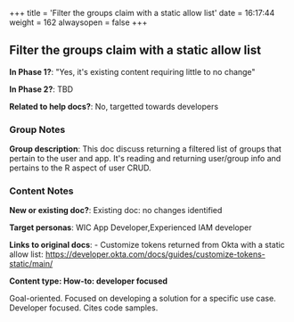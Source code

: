 +++
title = 'Filter the groups claim with a static allow list'
date = 16:17:44
weight = 162
alwaysopen = false
+++

## Filter the groups claim with a static allow list

**In Phase 1?**: "Yes, it's existing content requiring little to no change"

**In Phase 2?**: TBD

**Related to help docs?**: No, targetted towards developers


### Group Notes

**Group description**: This doc discuss returning a filtered list of groups that pertain to the user and app. It's reading and returning user/group info and pertains to the R aspect of user CRUD.

### Content Notes

**New or existing doc?**: Existing doc: no changes identified

**Target personas**: WIC App Developer,Experienced IAM developer

**Links to original docs**: - Customize tokens returned from Okta with a static allow list: https://developer.okta.com/docs/guides/customize-tokens-static/main/

**Content type: How-to: developer focused**

Goal-oriented. Focused on developing a solution for a specific use case. Developer focused. Cites code samples.


